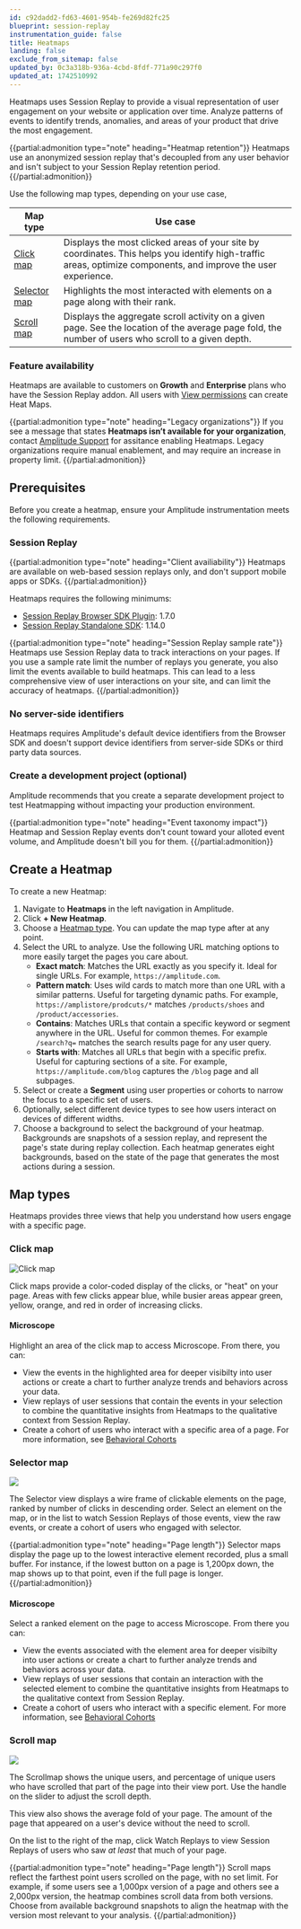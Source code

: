 ```yaml
---
id: c92dadd2-fd63-4601-954b-fe269d82fc25
blueprint: session-replay
instrumentation_guide: false
title: Heatmaps
landing: false
exclude_from_sitemap: false
updated_by: 0c3a318b-936a-4cbd-8fdf-771a90c297f0
updated_at: 1742510992
---
```

Heatmaps uses Session Replay to provide a visual representation of user engagement on your website or application over time. Analyze patterns of events to identify trends, anomalies, and areas of your product that drive the most engagement.

{{partial:admonition type="note" heading="Heatmap retention"}}
Heatmaps use an anonymized session replay that's decoupled from any user behavior and isn't subject to your Session Replay retention period.
{{/partial:admonition}}

Use the following map types, depending on your use case,

| Map type                      | Use case                                                                                                                                                       |
| ----------------------------- | -------------------------------------------------------------------------------------------------------------------------------------------------------------- |
| [Click map](#click-map)       | Displays the most clicked areas of your site by coordinates. This helps you identify high-traffic areas, optimize components, and improve the user experience. |
| [Selector map](#selector-map) | Highlights the most interacted with elements on a page along with their rank.                                                                                  |
| [Scroll map](#scroll-map)     | Displays the aggregate scroll activity on a given page. See the location of the average page fold, the number of users who scroll to a given depth.            |

### Feature availability

Heatmaps are available to customers on **Growth** and **Enterprise** plans who have the Session Replay addon. All users with [View permissions](/docs/account-management/user-roles-permissions) can create Heat Maps.

{{partial:admonition type="note" heading="Legacy organizations"}}
If you see a message that states **Heatmaps isn’t available for your organization**, contact [Amplitude Support](https://gethelp.amplitude.com) for assitance enabling Heatmaps. Legacy organizations require manual enablement, and may require an increase in property limit.
{{/partial:admonition}}

## Prerequisites

Before you create a heatmap, ensure your Amplitude instrumentation meets the following requirements.

### Session Replay

{{partial:admonition type="note" heading="Client availiability"}}
Heatmaps are available on web-based session replays only, and don't support mobile apps or SDKs.
{{/partial:admonition}}

Heatmaps requires the following minimums:

* [Session Replay Browser SDK Plugin](/docs/session-replay/session-replay-plugin): 1.7.0
* [Session Replay Standalone SDK](/docs/session-replay/session-replay-standalone-sdk): 1.14.0

{{partial:admonition type="note" heading="Session Replay sample rate"}}
Heatmaps use Session Replay data to track interactions on your pages. If you use a sample rate limit the number of replays you generate, you also limit the events available to build heatmaps. This can lead to a less comprehensive view of user interactions on your site, and can limit the accuracy of heatmaps. 
{{/partial:admonition}}

### No server-side identifiers

Heatmaps requires Amplitude's default device identifiers from the Browser SDK and doesn't support device identifiers from server-side SDKs or third party data sources.

### Create a development project (optional)

Amplitude recommends that you create a separate development project to test Heatmapping without impacting your production environment.

{{partial:admonition type="note" heading="Event taxonomy impact"}}
Heatmap and Session Replay events don't count toward your alloted event volume, and Amplitude doesn't bill you for them.
{{/partial:admonition}}

## Create a Heatmap

To create a new Heatmap:

1. Navigate to **Heatmaps** in the left navigation in Amplitude.
2. Click **+ New Heatmap**.
3. Choose a [Heatmap type](#map-types). You can update the map type after at any point.
4. Select the URL to analyze. Use the following URL matching options to more easily target the pages you care about.
   * **Exact match**: Matches the URL exactly as you specify it. Ideal for single URLs. For example, `https://amplitude.com`.
   * **Pattern match**: Uses wild cards to match more than one URL with a similar patterns. Useful for targeting dynamic paths. For example, `https://amplistore/prodcuts/*` matches `/products/shoes` and `/product/accessories`.
   * **Contains**: Matches URLs that contain a specific keyword or segment anywhere in the URL. Useful for common themes. For example `/search?q=` matches the search results page for any user query.
   * **Starts with**: Matches all URLs that begin with a specific prefix. Useful for capturing sections of a site. For example, `https://amplitude.com/blog` captures the `/blog` page and all subpages.
5. Select or create a **Segment** using user properties or cohorts to narrow the focus to a specific set of users.
6. Optionally, select different device types to see how users interact on devices of different widths.
7. Choose a background to select the background of your heatmap. Backgrounds are snapshots of a session replay, and represent the page's state during replay collection. Each heatmap generates eight backgrounds, based on the state of the page that generates the most actions during a session.

## Map types

Heatmaps provides three views that help you understand how users engage with a specific page.

### Click map

![Click map](statamic://asset::help_center_conversions::session-replay/hm1.png)

Click maps provide a color-coded display of the clicks, or "heat" on your page. Areas with few clicks appear blue, while busier areas appear green, yellow, orange, and red in order of increasing clicks.

#### Microscope

Highlight an area of the click map to access Microscope. From there, you can:

* View the events in the highlighted area for deeper visibilty into user actions or create a chart to further analyze trends and behaviors across your data.
* View replays of user sessions that contain the events in your selection to combine the quantitative insights from Heatmaps to the qualitative context from Session Replay.
* Create a cohort of users who interact with a specific area of a page. For more information, see [Behavioral Cohorts](/docs/analytics/behavioral-cohorts)

### Selector map

![](statamic://asset::help_center_conversions::session-replay/hm2.png)

The Selector view displays a wire frame of clickable elements on the page, ranked by number of clicks in descending order. Select an element on the map, or in the list to watch Session Replays of those events, view the raw events, or create a cohort of users who engaged with selector.

{{partial:admonition type="note" heading="Page length"}}
Selector maps display the page up to the lowest interactive element recorded, plus a small buffer. For instance, if the lowest button on a page is 1,200px down, the map shows up to that point, even if the full page is longer.
{{/partial:admonition}}

#### Microscope

Select a ranked element on the page to access Microscope. From there you can:

* View the events associated with the element area for deeper visibilty into user actions or create a chart to further analyze trends and behaviors across your data.
* View replays of user sessions that contain an interaction with the selected element to combine the quantitative insights from Heatmaps to the qualitative context from Session Replay.
* Create a cohort of users who interact with a specific element. For more information, see [Behavioral Cohorts](/docs/analytics/behavioral-cohorts)

### Scroll map

![](statamic://asset::help_center_conversions::session-replay/hm3.png)

The Scrollmap shows the unique users, and percentage of unique users who have scrolled that part of the page into their view port. Use the handle on the slider to adjust the scroll depth.

This view also shows the average fold of your page. The amount of the page that appeared on a user's device without the need to scroll.

On the list to the right of the map, click Watch Replays to view Session Replays of users who saw *at least* that much of your page.

{{partial:admonition type="note" heading="Page length"}}
Scroll maps reflect the farthest point users scrolled on the page, with no set limit. For example, if some users see a 1,000px version of a page and others see a 2,000px version, the heatmap combines scroll data from both versions. Choose from available background snapshots to align the heatmap with the version most relevant to your analysis.
{{/partial:admonition}}